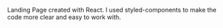 Landing Page created with React. I used styled-components to make the code more clear and easy to work with. 
